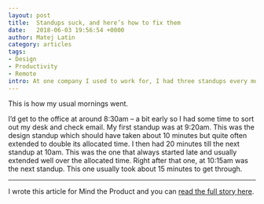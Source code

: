 ```yaml
---
layout: post
title:  Standups suck, and here’s how to fix them
date:   2018-06-03 19:56:54 +0000
author: Matej Latin
category: articles
tags:
- Design
- Productivity
- Remote
intro: At one company I used to work for, I had three standups every morning. It should have been five because at one point I worked with four squads (making five with the design team) but I simply never joined them all.
---
```


This is how my usual mornings went.

I’d get to the office at around 8:30am – a bit early so I had some time to sort out my desk and check email. My first standup was at 9:20am. This was the design standup which should have taken about 10 minutes but quite often extended to double its allocated time. I then had 20 minutes till the next standup at 10am. This was the one that always started late and usually extended well over the allocated time. Right after that one, at 10:15am was the next standup. This one usually took about 15 minutes to get through.

---
I wrote this article for Mind the Product and you can [read the full story here](https://www.mindtheproduct.com/2018/05/standups-suck-and-heres-how-to-fix-them/).